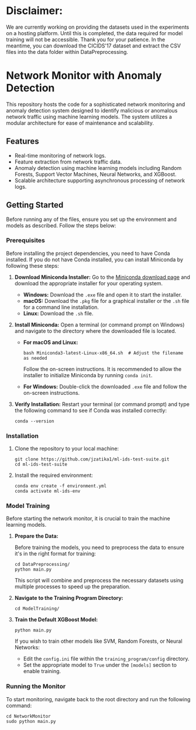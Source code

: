 # Disclaimer: 
We are currently working on providing the datasets used in the experiments on a hosting platform. Until this is completed, the data required for model training will not be accessible. Thank you for your patience.
In the meantime, you can download the CICIDS'17 dataset and extract the CSV files into the data folder within DataPreprocessing.

# Network Monitor with Anomaly Detection

This repository hosts the code for a sophisticated network monitoring and anomaly detection system designed to identify malicious or anomalous network traffic using machine learning models. The system utilizes a modular architecture for ease of maintenance and scalability.

## Features

- Real-time monitoring of network logs.
- Feature extraction from network traffic data.
- Anomaly detection using machine learning models including Random Forests, Support Vector Machines, Neural Networks, and XGBoost.
- Scalable architecture supporting asynchronous processing of network logs.

## Getting Started

Before running any of the files, ensure you set up the environment and models as described. Follow the steps below:

### Prerequisites

Before installing the project dependencies, you need to have Conda installed. If you do not have Conda installed, you can install Miniconda by following these steps:

1. **Download Miniconda Installer:**
   Go to the [Miniconda download page](https://docs.conda.io/en/latest/miniconda.html) and download the appropriate installer for your operating system.

   - **Windows:** Download the `.exe` file and open it to start the installer.
   - **macOS:** Download the `.pkg` file for a graphical installer or the `.sh` file for a command line installation.
   - **Linux:** Download the `.sh` file.

2. **Install Miniconda:**
   Open a terminal (or command prompt on Windows) and navigate to the directory where the downloaded file is located.

   - **For macOS and Linux:**
     ```shell
     bash Miniconda3-latest-Linux-x86_64.sh  # Adjust the filename as needed
     ```
     Follow the on-screen instructions. It is recommended to allow the installer to initialize Miniconda by running `conda init`.

   - **For Windows:**
     Double-click the downloaded `.exe` file and follow the on-screen instructions.

3. **Verify Installation:**
   Restart your terminal (or command prompt) and type the following command to see if Conda was installed correctly:
   ```shell
   conda --version
   ```

### Installation

1. Clone the repository to your local machine:

    ```shell
    git clone https://github.com/jzatika1/ml-ids-test-suite.git
    cd ml-ids-test-suite
    ```

2. Install the required environment:

    ```shell
    conda env create -f environment.yml
    conda activate ml-ids-env
    ```

### Model Training

Before starting the network monitor, it is crucial to train the machine learning models.

1. **Prepare the Data:**

    Before training the models, you need to preprocess the data to ensure it's in the right format for training:

    ```shell
	cd DataPreprocessing/
    python main.py
    ```

    This script will combine and preprocess the necessary datasets using multiple processes to speed up the preparation.

2. **Navigate to the Training Program Directory:**

    ```shell
	cd ModelTraining/
    ```

3. **Train the Default XGBoost Model:**

    ```shell
    python main.py
    ```

    If you wish to train other models like SVM, Random Forests, or Neural Networks:

    - Edit the `config.ini` file within the `training_program/config` directory.
    - Set the appropriate model to `True` under the `[models]` section to enable training.

### Running the Monitor

To start monitoring, navigate back to the root directory and run the following command:

```shell
cd NetworkMonitor
sudo python main.py
```